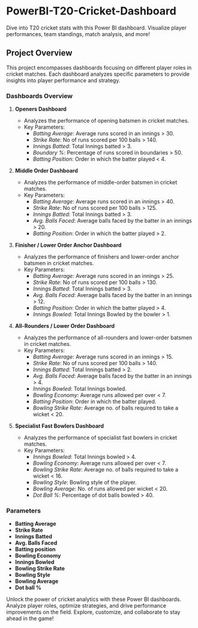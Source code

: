 # PowerBI-T20-Cricket-Dashboard
Dive into T20 cricket stats with this Power BI dashboard. Visualize player performances, team standings, match analysis, and more!

## Project Overview

This project encompasses dashboards focusing on different player roles in cricket matches. Each dashboard analyzes specific parameters to provide insights into player performance and strategy.

### Dashboards Overview

1. **Openers Dashboard**
   - Analyzes the performance of opening batsmen in cricket matches.
   - Key Parameters:
     - *Batting Average*: Average runs scored in an innings > 30.
     - *Strike Rate*: No of runs scored per 100 balls > 140.
     - *Innings Batted*: Total Innings batted > 3.
     - *Boundary %*: Percentage of runs scored in boundaries > 50.
     - *Batting Position*: Order in which the batter played < 4.

2. **Middle Order Dashboard**
   - Analyzes the performance of middle-order batsmen in cricket matches.
   - Key Parameters:
     - *Batting Average*: Average runs scored in an innings > 40.
     - *Strike Rate*: No of runs scored per 100 balls > 125.
     - *Innings Batted*: Total Innings batted > 3.
     - *Avg. Balls Faced*: Average balls faced by the batter in an innings > 20.
     - *Batting Position*: Order in which the batter played > 2.

3. **Finisher / Lower Order Anchor Dashboard**
   - Analyzes the performance of finishers and lower-order anchor batsmen in cricket matches.
   - Key Parameters:
     - *Batting Average*: Average runs scored in an innings > 25.
     - *Strike Rate*: No of runs scored per 100 balls > 130.
     - *Innings Batted*: Total Innings batted > 3.
     - *Avg. Balls Faced*: Average balls faced by the batter in an innings > 12.
     - *Batting Position*: Order in which the batter played > 4.
     - *Innings Bowled*: Total Innings Bowled by the bowler > 1.

4. **All-Rounders / Lower Order Dashboard**
   - Analyzes the performance of all-rounders and lower-order batsmen in cricket matches.
   - Key Parameters:
     - *Batting Average*: Average runs scored in an innings > 15.
     - *Strike Rate*: No of runs scored per 100 balls > 140.
     - *Innings Batted*: Total Innings batted > 2.
     - *Avg. Balls Faced*: Average balls faced by the batter in an innings > 4.
     - *Innings Bowled*: Total Innings bowled.
     - *Bowling Economy*: Average runs allowed per over < 7.
     - *Batting Position*: Order in which the batter played.
     - *Bowling Strike Rate*: Average no. of balls required to take a wicket < 20.

5. **Specialist Fast Bowlers Dashboard**
   - Analyzes the performance of specialist fast bowlers in cricket matches.
   - Key Parameters:
     - *Innings Bowled*: Total Innings bowled > 4.
     - *Bowling Economy*: Average runs allowed per over < 7.
     - *Bowling Strike Rate*: Average no. of balls required to take a wicket < 16.
     - *Bowling Style*: Bowling style of the player.
     - *Bowling Average*: No. of runs allowed per wicket < 20.
     - *Dot Ball %*: Percentage of dot balls bowled > 40.



### Parameters

- **Batting Average**
- **Strike Rate**
- **Innings Batted**
- **Avg. Balls Faced**
- **Batting position**
- **Bowling Economy**
- **Innings Bowled**
- **Bowling Strike Rate**
- **Bowling Style**
- **Bowling Average**
- **Dot ball %**


Unlock the power of cricket analytics with these Power BI dashboards. Analyze player roles, optimize strategies, and drive performance improvements on the field. Explore, customize, and collaborate to stay ahead in the game!



